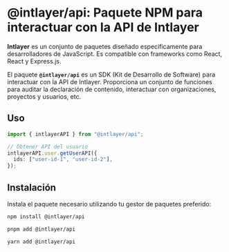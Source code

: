 # @intlayer/api: Paquete NPM para interactuar con la API de Intlayer

**Intlayer** es un conjunto de paquetes diseñado específicamente para desarrolladores de JavaScript. Es compatible con frameworks como React, React y Express.js.

El paquete **`@intlayer/api`** es un SDK (Kit de Desarrollo de Software) para interactuar con la API de Intlayer. Proporciona un conjunto de funciones para auditar la declaración de contenido, interactuar con organizaciones, proyectos y usuarios, etc.

## Uso

```ts
import { intlayerAPI } from "@intlayer/api";

// Obtener API del usuario
intlayerAPI.user.getUserAPI({
  ids: ["user-id-1", "user-id-2"],
});
```

## Instalación

Instala el paquete necesario utilizando tu gestor de paquetes preferido:

```bash packageManager="npm"
npm install @intlayer/api
```

```bash packageManager="pnpm"
pnpm add @intlayer/api
```

```bash packageManager="yarn"
yarn add @intlayer/api
```
